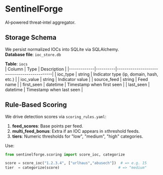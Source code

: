# SentinelForge

AI‑powered threat‑intel aggregator.

## Storage Schema

We persist normalized IOCs into SQLite via SQLAlchemy.  
**Database file**: `ioc_store.db`

**Table**: `iocs`  
| Column      | Type     | Description                                 |
|-------------|----------|---------------------------------------------|
| ioc_type    | string   | Indicator type (ip, domain, hash, etc.)     |
| ioc_value   | string   | Indicator value                            |
| source_feed | string   | Feed name                                 |
| first_seen  | datetime | Timestamp when first seen                 |
| last_seen   | datetime | Timestamp when last seen                  |

## Rule‑Based Scoring

We drive detection scores via `scoring_rules.yaml`:

1. **feed_scores**: Base points per feed.
2. **multi_feed_bonus**: Extra if an IOC appears in ≥threshold feeds.
3. **tiers**: Numeric thresholds for "low", "medium", "high" categories.

Use:
```python
from sentinelforge.scoring import score_ioc, categorize

score = score_ioc("1.2.3.4", ["urlhaus","abusech"])  # => e.g. 15
tier  = categorize(score)                           # => "medium"
``` 